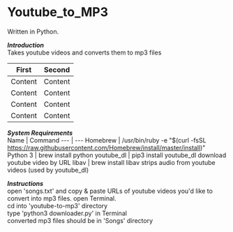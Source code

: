 # Youtube_to_MP3

Written in Python.

***Introduction***\
    Takes youtube videos and converts them to mp3 files

First | Second
--- | ---
Content | Content
Content | Content
Content | Content
Content | Content

***System Requirements***\
Name       |    Command
--- | --- 
Homebrew    |    /usr/bin/ruby -e "$(curl -fsSL https://raw.githubusercontent.com/Homebrew/install/master/install)"
Python 3    |    brew install python
youtube_dl  |    pip3 install youtube_dl     download youtube video by URL
libav       |    brew install libav          strips audio from youtube videos (used by youtube_dl)                                 
                                                
***Instructions***\
    open 'songs.txt' and copy & paste URLs of youtube videos you'd like to convert into mp3 files.
    open Terminal.\
    cd into 'youtube-to-mp3' directory\
    type 'python3 downloader.py' in Terminal\
    converted mp3 files should be in 'Songs' directory
